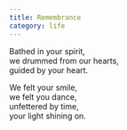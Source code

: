 ```yaml
---
title: Remembrance
category: life
---
```

Bathed in your spirit,  
we drummed from our hearts,  
guided by your heart.

We felt your smile,  
we felt you dance,   
unfettered by time,  
your light shining on.
